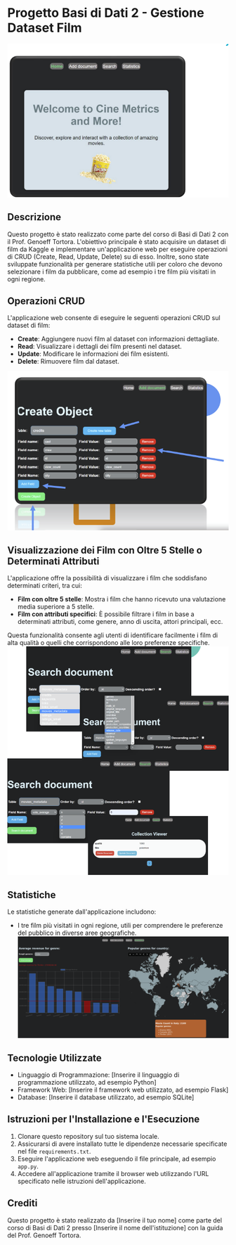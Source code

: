 # Progetto Basi di Dati 2 - Gestione Dataset Film

![Film Dataset](./img/image1.png)

## Descrizione
Questo progetto è stato realizzato come parte del corso di Basi di Dati 2 con il Prof. Genoeff Tortora. L'obiettivo principale è stato acquisire un dataset di film da Kaggle e implementare un'applicazione web per eseguire operazioni di CRUD (Create, Read, Update, Delete) su di esso. Inoltre, sono state sviluppate funzionalità per generare statistiche utili per coloro che devono selezionare i film da pubblicare, come ad esempio i tre film più visitati in ogni regione.

## Operazioni CRUD
L'applicazione web consente di eseguire le seguenti operazioni CRUD sul dataset di film:
- **Create**: Aggiungere nuovi film al dataset con informazioni dettagliate.
- **Read**: Visualizzare i dettagli dei film presenti nel dataset.
- **Update**: Modificare le informazioni dei film esistenti.
- **Delete**: Rimuovere film dal dataset.

![Film Dataset](./img/image3.png)


## Visualizzazione dei Film con Oltre 5 Stelle o Determinati Attributi
L'applicazione offre la possibilità di visualizzare i film che soddisfano determinati criteri, tra cui:
- **Film con oltre 5 stelle**: Mostra i film che hanno ricevuto una valutazione media superiore a 5 stelle.
- **Film con attributi specifici**: È possibile filtrare i film in base a determinati attributi, come genere, anno di uscita, attori principali, ecc.

Questa funzionalità consente agli utenti di identificare facilmente i film di alta qualità o quelli che corrispondono alle loro preferenze specifiche.
![Film Dataset](./img/image.png)

## Statistiche
Le statistiche generate dall'applicazione includono:
- I tre film più visitati in ogni regione, utili per comprendere le preferenze del pubblico in diverse aree geografiche.
![Film Dataset](./img/image2.png)
## Tecnologie Utilizzate
- Linguaggio di Programmazione: [Inserire il linguaggio di programmazione utilizzato, ad esempio Python]
- Framework Web: [Inserire il framework web utilizzato, ad esempio Flask]
- Database: [Inserire il database utilizzato, ad esempio SQLite]

## Istruzioni per l'Installazione e l'Esecuzione
1. Clonare questo repository sul tuo sistema locale.
2. Assicurarsi di avere installato tutte le dipendenze necessarie specificate nel file `requirements.txt`.
3. Eseguire l'applicazione web eseguendo il file principale, ad esempio `app.py`.
4. Accedere all'applicazione tramite il browser web utilizzando l'URL specificato nelle istruzioni dell'applicazione.

## Crediti
Questo progetto è stato realizzato da [Inserire il tuo nome] come parte del corso di Basi di Dati 2 presso [Inserire il nome dell'istituzione] con la guida del Prof. Genoeff Tortora.

